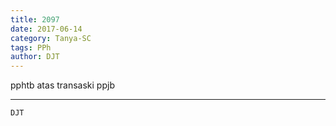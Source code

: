 ```yaml
---
title: 2097
date: 2017-06-14
category: Tanya-SC
tags: PPh
author: DJT
---
```


pphtb atas transaski ppjb

---



`DJT`
